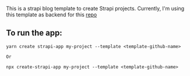 This is a strapi blog template to create Strapi projects. Currently, I'm using 
this template as backend for this [repo](https://github.com/purnima-strapi-blogs/gatsby-auth-with-strapi)


## To run the app:

```
yarn create strapi-app my-project --template <template-github-name>

Or

npx create-strapi-app my-project --template <template-github-name>

```